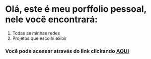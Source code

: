# Olá, este é meu porffolio pessoal, nele você encontrará:

1. Todas as minhas redes
2. Projetos que escolhi exibir


### Você pode acessar através do link clickando [AQUI](https://marceloferreira72.github.io/)
